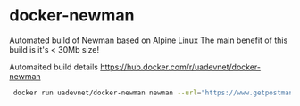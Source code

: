 # docker-newman
Automated build of Newman based on Alpine Linux
The main benefit of this build is it's < 30Mb size!

Automaited build details
https://hub.docker.com/r/uadevnet/docker-newman

```bash
 docker run uadevnet/docker-newman newman --url="https://www.getpostman.com/collections/8a0c9bc08f062d12dcda"
